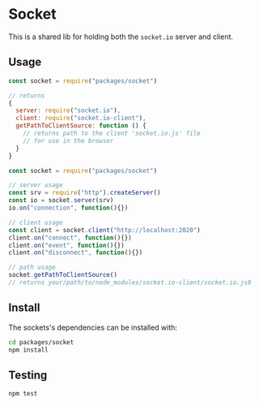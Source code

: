 # Socket

This is a shared lib for holding both the `socket.io` server and client.

## Usage

```javascript
const socket = require("packages/socket")

// returns
{
  server: require("socket.io"),
  client: require("socket.io-client"),
  getPathToClientSource: function () {
    // returns path to the client 'socket.io.js' file
    // for use in the browser
  }
}
```

```javascript
const socket = require("packages/socket")

// server usage
const srv = require("http").createServer()
const io = socket.server(srv)
io.on("connection", function(){})

// client usage
const client = socket.client("http://localhost:2020")
client.on("connect", function(){})
client.on("event", function(){})
client.on("disconnect", function(){})

// path usage
socket.getPathToClientSource()
// returns your/path/to/node_modules/socket.io-client/socket.io.js0
```

## Install

The sockets's dependencies can be installed with:

```bash
cd packages/socket
npm install
```

## Testing

```bash
npm test
```
